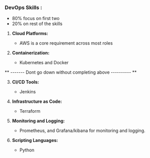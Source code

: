### DevOps Skills :

- 80% focus on first two
- 20% on rest of the skills

1. **Cloud Platforms:**
   - AWS is a core requirement across most roles

2. **Containerization:**
   - Kubernetes and Docker

** ------- Dont go down without completing above ---------- **

3. **CI/CD Tools:**
   - Jenkins

5. **Infrastructure as Code:**
   - Terraform

6. **Monitoring and Logging:**
   - Prometheus, and Grafana/kibana for monitoring and logging.

7. **Scripting Languages:**
   - Python 
